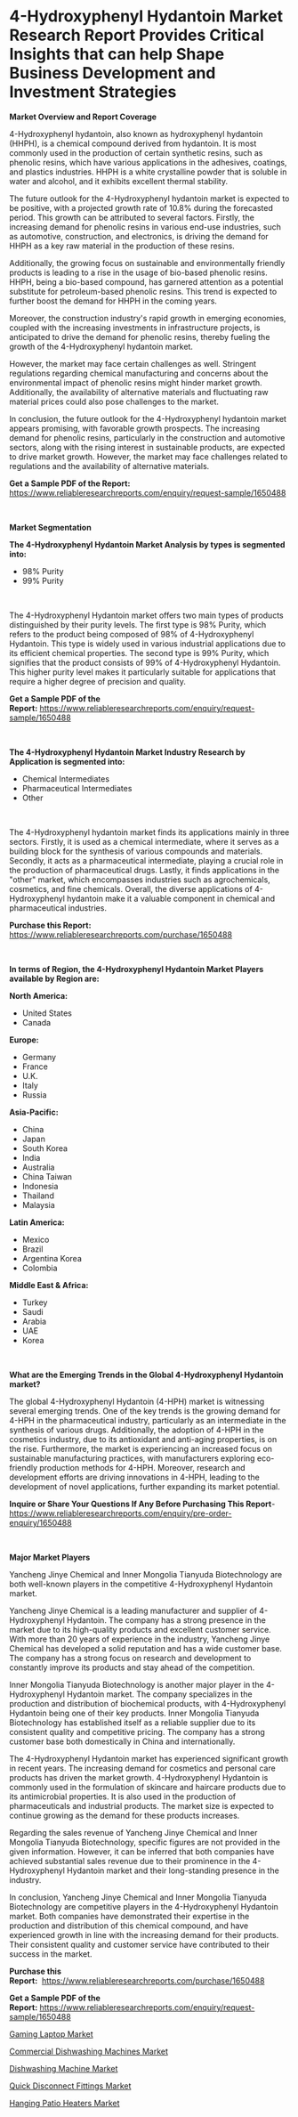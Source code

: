 <p><h1>4-Hydroxyphenyl Hydantoin Market Research Report Provides Critical Insights that can help Shape Business Development and Investment Strategies</h1></p><p><strong>Market Overview and Report Coverage</strong></p>
<p><p>4-Hydroxyphenyl hydantoin, also known as hydroxyphenyl hydantoin (HHPH), is a chemical compound derived from hydantoin. It is most commonly used in the production of certain synthetic resins, such as phenolic resins, which have various applications in the adhesives, coatings, and plastics industries. HHPH is a white crystalline powder that is soluble in water and alcohol, and it exhibits excellent thermal stability.</p><p>The future outlook for the 4-Hydroxyphenyl hydantoin market is expected to be positive, with a projected growth rate of 10.8% during the forecasted period. This growth can be attributed to several factors. Firstly, the increasing demand for phenolic resins in various end-use industries, such as automotive, construction, and electronics, is driving the demand for HHPH as a key raw material in the production of these resins.</p><p>Additionally, the growing focus on sustainable and environmentally friendly products is leading to a rise in the usage of bio-based phenolic resins. HHPH, being a bio-based compound, has garnered attention as a potential substitute for petroleum-based phenolic resins. This trend is expected to further boost the demand for HHPH in the coming years.</p><p>Moreover, the construction industry's rapid growth in emerging economies, coupled with the increasing investments in infrastructure projects, is anticipated to drive the demand for phenolic resins, thereby fueling the growth of the 4-Hydroxyphenyl hydantoin market.</p><p>However, the market may face certain challenges as well. Stringent regulations regarding chemical manufacturing and concerns about the environmental impact of phenolic resins might hinder market growth. Additionally, the availability of alternative materials and fluctuating raw material prices could also pose challenges to the market.</p><p>In conclusion, the future outlook for the 4-Hydroxyphenyl hydantoin market appears promising, with favorable growth prospects. The increasing demand for phenolic resins, particularly in the construction and automotive sectors, along with the rising interest in sustainable products, are expected to drive market growth. However, the market may face challenges related to regulations and the availability of alternative materials.</p></p>
<p><strong>Get a Sample PDF of the Report:</strong> <a href="https://www.reliableresearchreports.com/enquiry/request-sample/1650488">https://www.reliableresearchreports.com/enquiry/request-sample/1650488</a></p>
<p>&nbsp;</p>
<p><strong>Market Segmentation</strong></p>
<p><strong>The 4-Hydroxyphenyl Hydantoin Market Analysis by types is segmented into:</strong></p>
<p><ul><li>98% Purity</li><li>99% Purity</li></ul></p>
<p>&nbsp;</p>
<p><p>The 4-Hydroxyphenyl Hydantoin market offers two main types of products distinguished by their purity levels. The first type is 98% Purity, which refers to the product being composed of 98% of 4-Hydroxyphenyl Hydantoin. This type is widely used in various industrial applications due to its efficient chemical properties. The second type is 99% Purity, which signifies that the product consists of 99% of 4-Hydroxyphenyl Hydantoin. This higher purity level makes it particularly suitable for applications that require a higher degree of precision and quality.</p></p>
<p><strong>Get a Sample PDF of the Report:</strong>&nbsp;<a href="https://www.reliableresearchreports.com/enquiry/request-sample/1650488">https://www.reliableresearchreports.com/enquiry/request-sample/1650488</a></p>
<p>&nbsp;</p>
<p><strong>The 4-Hydroxyphenyl Hydantoin Market Industry Research by Application is segmented into:</strong></p>
<p><ul><li>Chemical Intermediates</li><li>Pharmaceutical Intermediates</li><li>Other</li></ul></p>
<p>&nbsp;</p>
<p><p>The 4-Hydroxyphenyl hydantoin market finds its applications mainly in three sectors. Firstly, it is used as a chemical intermediate, where it serves as a building block for the synthesis of various compounds and materials. Secondly, it acts as a pharmaceutical intermediate, playing a crucial role in the production of pharmaceutical drugs. Lastly, it finds applications in the "other" market, which encompasses industries such as agrochemicals, cosmetics, and fine chemicals. Overall, the diverse applications of 4-Hydroxyphenyl hydantoin make it a valuable component in chemical and pharmaceutical industries.</p></p>
<p><strong>Purchase this Report:</strong>&nbsp; <a href="https://www.reliableresearchreports.com/purchase/1650488">https://www.reliableresearchreports.com/purchase/1650488</a></p>
<p>&nbsp;</p>
<p><strong>In terms of Region, the 4-Hydroxyphenyl Hydantoin Market Players available by Region are:</strong></p>
<p>
    <p> <strong> North America: </strong>
        <ul>
            <li>United States</li>
            <li>Canada</li>
        </ul>
        </p> 
    <p> <strong> Europe: </strong>
        <ul>
            <li>Germany</li>
            <li>France</li>
            <li>U.K.</li>
            <li>Italy</li>
            <li>Russia</li>
        </ul>
        </p> 
    <p> <strong> Asia-Pacific: </strong>
        <ul>
            <li>China</li>
            <li>Japan</li>
            <li>South Korea</li>
            <li>India</li>
            <li>Australia</li>
            <li>China Taiwan</li>
            <li>Indonesia</li>
            <li>Thailand</li>
            <li>Malaysia</li>
        </ul>
        </p> 
    <p> <strong> Latin America: </strong>
        <ul>
            <li>Mexico</li>
            <li>Brazil</li>
            <li>Argentina Korea</li>
            <li>Colombia</li>
        </ul>
        </p> 
    <p> <strong> Middle East & Africa: </strong>
        <ul>
            <li>Turkey</li>
            <li>Saudi</li>
            <li>Arabia</li>
            <li>UAE</li>
            <li>Korea</li>
        </ul>
    </p>
    </p>
<p>&nbsp;</p>
<p><strong>What are the Emerging Trends in the Global 4-Hydroxyphenyl Hydantoin market?</strong></p>
<p><p>The global 4-Hydroxyphenyl Hydantoin (4-HPH) market is witnessing several emerging trends. One of the key trends is the growing demand for 4-HPH in the pharmaceutical industry, particularly as an intermediate in the synthesis of various drugs. Additionally, the adoption of 4-HPH in the cosmetics industry, due to its antioxidant and anti-aging properties, is on the rise. Furthermore, the market is experiencing an increased focus on sustainable manufacturing practices, with manufacturers exploring eco-friendly production methods for 4-HPH. Moreover, research and development efforts are driving innovations in 4-HPH, leading to the development of novel applications, further expanding its market potential.</p></p>
<p><strong>Inquire or Share Your Questions If Any Before Purchasing This Report</strong>- <a href="https://www.reliableresearchreports.com/enquiry/pre-order-enquiry/1650488">https://www.reliableresearchreports.com/enquiry/pre-order-enquiry/1650488</a></p>
<p>&nbsp;</p>
<p><strong>Major Market Players</strong></p>
<p><p>Yancheng Jinye Chemical and Inner Mongolia Tianyuda Biotechnology are both well-known players in the competitive 4-Hydroxyphenyl Hydantoin market.</p><p>Yancheng Jinye Chemical is a leading manufacturer and supplier of 4-Hydroxyphenyl Hydantoin. The company has a strong presence in the market due to its high-quality products and excellent customer service. With more than 20 years of experience in the industry, Yancheng Jinye Chemical has developed a solid reputation and has a wide customer base. The company has a strong focus on research and development to constantly improve its products and stay ahead of the competition.</p><p>Inner Mongolia Tianyuda Biotechnology is another major player in the 4-Hydroxyphenyl Hydantoin market. The company specializes in the production and distribution of biochemical products, with 4-Hydroxyphenyl Hydantoin being one of their key products. Inner Mongolia Tianyuda Biotechnology has established itself as a reliable supplier due to its consistent quality and competitive pricing. The company has a strong customer base both domestically in China and internationally.</p><p>The 4-Hydroxyphenyl Hydantoin market has experienced significant growth in recent years. The increasing demand for cosmetics and personal care products has driven the market growth. 4-Hydroxyphenyl Hydantoin is commonly used in the formulation of skincare and haircare products due to its antimicrobial properties. It is also used in the production of pharmaceuticals and industrial products. The market size is expected to continue growing as the demand for these products increases.</p><p>Regarding the sales revenue of Yancheng Jinye Chemical and Inner Mongolia Tianyuda Biotechnology, specific figures are not provided in the given information. However, it can be inferred that both companies have achieved substantial sales revenue due to their prominence in the 4-Hydroxyphenyl Hydantoin market and their long-standing presence in the industry.</p><p>In conclusion, Yancheng Jinye Chemical and Inner Mongolia Tianyuda Biotechnology are competitive players in the 4-Hydroxyphenyl Hydantoin market. Both companies have demonstrated their expertise in the production and distribution of this chemical compound, and have experienced growth in line with the increasing demand for their products. Their consistent quality and customer service have contributed to their success in the market.</p></p>
<p><strong>Purchase this Report:</strong>&nbsp;&nbsp;<a href="https://www.reliableresearchreports.com/purchase/1650488">https://www.reliableresearchreports.com/purchase/1650488</a></p>
<p></p>
<p><strong>Get a Sample PDF of the Report:</strong>&nbsp;<a href="https://www.reliableresearchreports.com/enquiry/request-sample/1650488">https://www.reliableresearchreports.com/enquiry/request-sample/1650488</a></p>
<p><p><a href="https://medium.com/@ethelcrooks2023/gaming-laptop-market-size-growth-forecast-2023-2030-a6b5a5bad13e">Gaming Laptop Market</a></p><p><a href="https://www.linkedin.com/pulse/commercial-dishwashing-machines-market-size-2023-2030-yrqic/">Commercial Dishwashing Machines Market</a></p><p><a href="https://www.linkedin.com/pulse/dishwashing-machine-market-size-share-amp-trends-analysis-n1lnc/">Dishwashing Machine Market</a></p><p><a href="https://medium.com/@loretashyti01/quick-disconnect-fittings-market-size-growth-forecast-2023-2030-90e619644d5a">Quick Disconnect Fittings Market</a></p><p><a href="https://www.linkedin.com/pulse/hanging-patio-heaters-market-challenges-opportunities-growth-agxoe/">Hanging Patio Heaters Market</a></p></p>